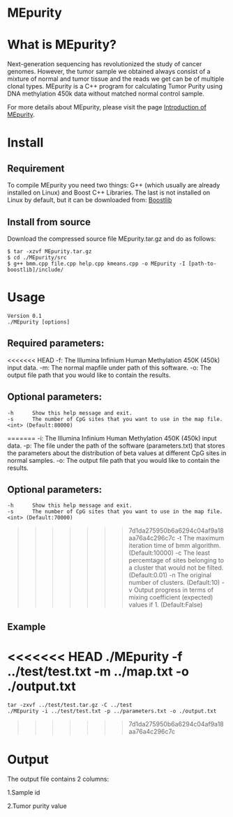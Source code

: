 
# MEpurity
# What is MEpurity?
Next-generation sequencing has revolutionized the study of cancer genomes. However, the tumor sample we obtained always consist of a mixture of normal and tumor tissue and the reads we get can be of multiple clonal types. MEpurity is a C++ program for calculating Tumor Purity using DNA methylation 450k data without matched normal control sample. 

For more details about MEpurity, please visit the page [Introduction of MEpurity](https://github.com/lbw1995/MEpurity).

# Install
## Requirement
To compile MEpurity you need two things: G++ (which usually are already installed on Linux) and Boost C++ Libraries. The last is not installed on Linux by default, but it can be downloaded from:
[Boostlib](https://www.boost.org/users/history/version_1_69_0.html)
## Install from source
Download the compressed source file MEpurity.tar.gz and do as follows:

    $ tar -xzvf MEpurity.tar.gz
    $ cd ./MEpurity/src
    $ g++ bmm.cpp file.cpp help.cpp kmeans.cpp -o MEpurity -I [path-to-boostlib]/include/
# Usage
    Version 0.1
    ./MEpurity [options]
## Required parameters:
<<<<<<< HEAD
    -f:     The Illumina Infinium Human Methylation 450K (450k) input data.
    -m:     The normal mapfile under path of this software.
    -o:     The output file path that you would like to contain the results.
## Optional parameters:
    -h      Show this help message and exit.
    -s      The number of CpG sites that you want to use in the map file. <int> (Default:80000)
=======
    -i:     The Illumina Infinium Human Methylation 450K (450k) input data.
    -p:     The file under the path of the software (parameters.txt) that stores the parameters about the distribution of beta values at different CpG sites in normal samples.
    -o:     The output file path that you would like to contain the results.
## Optional parameters:
    -h      Show this help message and exit.
    -s      The number of CpG sites that you want to use in the map file. <int> (Default:70000)
>>>>>>> 7d1da275950b6a6294c04af9a18aa76a4c296c7c
    -t      The maximum iteration time of bmm algorithm. <int> (Default:10000)
    -c      The least percemtage of sites belonging to a cluster that would not be filted. <float> (Default:0.01)
    -n      The original number of clusters. <int> (Default:10)
    -v      Output progress in terms of mixing coefficient (expected) values if 1. <bool> (Default:False)
## Example
<<<<<<< HEAD
    ./MEpurity -f ../test/test.txt -m ../map.txt -o ./output.txt
=======
    tar -zxvf ../test/test.tar.gz -C ../test
    ./MEpurity -i ../test/test.txt -p ../parameters.txt -o ./output.txt
>>>>>>> 7d1da275950b6a6294c04af9a18aa76a4c296c7c
# Output
The output file contains 2 columns:

1.Sample id

2.Tumor purity value

